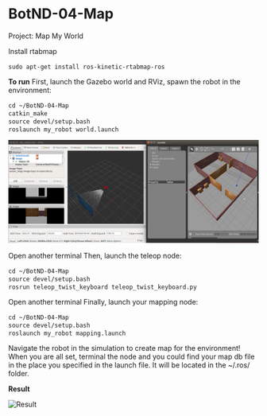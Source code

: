 # BotND-04-Map

Project: Map My World

Install rtabmap
```
sudo apt-get install ros-kinetic-rtabmap-ros
```

**To run**
First, launch the Gazebo world and RViz, spawn the robot in the environment:
```
cd ~/BotND-04-Map
catkin_make
source devel/setup.bash
roslaunch my_robot world.launch
```
![Gazebo and RViz](BotND-04-Map-Gazebo.png)

Open another terminal
Then, launch the teleop node:
```
cd ~/BotND-04-Map
source devel/setup.bash
rosrun teleop_twist_keyboard teleop_twist_keyboard.py
```
Open another terminal
Finally, launch your mapping node:
```
cd ~/BotND-04-Map
source devel/setup.bash
roslaunch my_robot mapping.launch
```
Navigate the robot in the simulation to create map for the environment! When you are all set, terminal the node and you could find your map db file in the place you specified in the launch file. It will be located in the ~/.ros/ folder.

**Result**

![Result](BotND-04-Map-result.gif)

